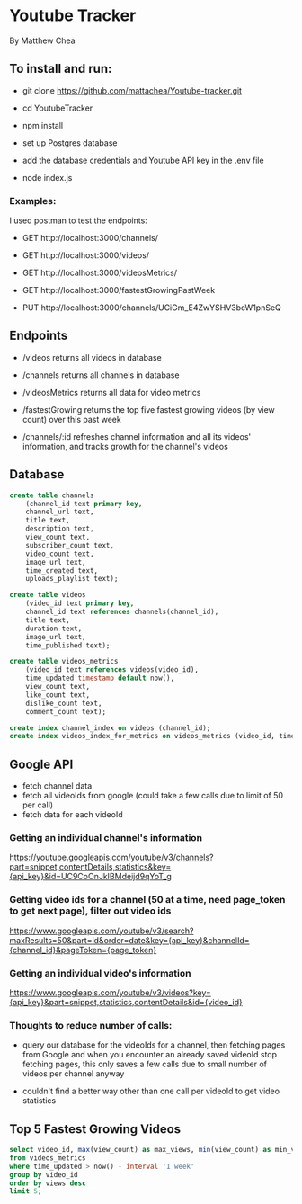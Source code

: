 # Youtube Tracker

By Matthew Chea

## To install and run:

- git clone https://github.com/mattachea/Youtube-tracker.git

- cd YoutubeTracker

- npm install

- set up Postgres database

- add the database credentials and Youtube API key in the .env file

- node index.js

### Examples:

I used postman to test the endpoints:

- GET http://localhost:3000/channels/

- GET http://localhost:3000/videos/

- GET http://localhost:3000/videosMetrics/

- GET http://localhost:3000/fastestGrowingPastWeek

- PUT http://localhost:3000/channels/UCiGm_E4ZwYSHV3bcW1pnSeQ

## Endpoints

- /videos
  returns all videos in database

- /channels
  returns all channels in database

- /videosMetrics
  returns all data for video metrics

- /fastestGrowing
  returns the top five fastest growing videos (by view count) over this past week

- /channels/:id
  refreshes channel information and all its videos' information, and tracks growth for the channel's videos

## Database

```sql
create table channels
    (channel_id text primary key,
    channel_url text,
    title text,
    description text,
    view_count text,
    subscriber_count text,
    video_count text,
    image_url text,
    time_created text,
    uploads_playlist text);

create table videos
    (video_id text primary key,
    channel_id text references channels(channel_id),
    title text,
    duration text,
    image_url text,
    time_published text);

create table videos_metrics
    (video_id text references videos(video_id),
    time_updated timestamp default now(),
    view_count text,
    like_count text,
    dislike_count text,
    comment_count text);

create index channel_index on videos (channel_id);
create index videos_index_for_metrics on videos_metrics (video_id, time_updated);

```

## Google API

- fetch channel data
- fetch all videoIds from google (could take a few calls due to limit of 50 per call)
- fetch data for each videoId

### Getting an individual channel's information

https://youtube.googleapis.com/youtube/v3/channels?part=snippet,contentDetails,statistics&key={api_key}&id=UC9CoOnJkIBMdeijd9qYoT_g

### Getting video ids for a channel (50 at a time, need page_token to get next page), filter out video ids

https://www.googleapis.com/youtube/v3/search?maxResults=50&part=id&order=date&key={api_key}&channelId={channel_id}&pageToken={page_token}

### Getting an individual video's information

https://www.googleapis.com/youtube/v3/videos?key={api_key}&part=snippet,statistics,contentDetails&id={video_id}

### Thoughts to reduce number of calls:

- query our database for the videoIds for a channel, then fetching pages from Google and when you encounter an already saved videoId stop fetching pages, this only saves a few calls due to small number of videos per channel anyway

- couldn't find a better way other than one call per videoId to get video statistics

## Top 5 Fastest Growing Videos

```sql
select video_id, max(view_count) as max_views, min(view_count) as min_views, max(view_count)::INTEGER-min(view_count)::INTEGER as views
from videos_metrics
where time_updated > now() - interval '1 week'
group by video_id
order by views desc
limit 5;
```
